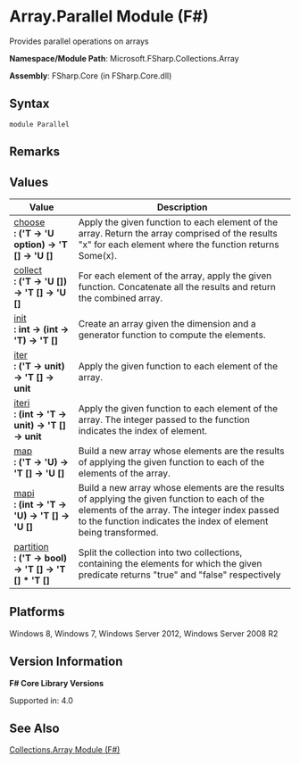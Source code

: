 # Array.Parallel Module (F#)

Provides parallel operations on arrays

**Namespace/Module Path**: Microsoft.FSharp.Collections.Array

**Assembly**: FSharp.Core (in FSharp.Core.dll)


## Syntax

```
module Parallel
```

## Remarks

## Values


|Value|Description|
|-----|-----------|
|[choose](http://msdn.microsoft.com/en-us/library/2deed2b4-eb4c-4d03-9931-0f5bbb47f1f1)<br />**: ('T -&gt; 'U option) -&gt; 'T [] -&gt; 'U []**|Apply the given function to each element of the array. Return the array comprised of the results "x" for each element where the function returns Some(x).|
|[collect](http://msdn.microsoft.com/en-us/library/3787e401-d84e-4521-9d7f-87303753dc7b)<br />**: ('T -&gt; 'U []) -&gt; 'T [] -&gt; 'U []**|For each element of the array, apply the given function. Concatenate all the results and return the combined array.|
|[init](http://msdn.microsoft.com/en-us/library/96c71191-2fa4-42fc-9418-80e1a1906fef)<br />**: int -&gt; (int -&gt; 'T) -&gt; 'T []**|Create an array given the dimension and a generator function to compute the elements.|
|[iter](http://msdn.microsoft.com/en-us/library/2484b54a-41b7-482e-8931-b528b32ba93e)<br />**: ('T -&gt; unit) -&gt; 'T [] -&gt; unit**|Apply the given function to each element of the array.|
|[iteri](http://msdn.microsoft.com/en-us/library/5e777c6f-9b12-4a63-8168-9d7a66205482)<br />**: (int -&gt; 'T -&gt; unit) -&gt; 'T [] -&gt; unit**|Apply the given function to each element of the array. The integer passed to the function indicates the index of element.|
|[map](http://msdn.microsoft.com/en-us/library/0485547d-15e9-41ed-a3a6-fb5816413fed)<br />**: ('T -&gt; 'U) -&gt; 'T [] -&gt; 'U []**|Build a new array whose elements are the results of applying the given function to each of the elements of the array.|
|[mapi](http://msdn.microsoft.com/en-us/library/994595e4-6886-467e-a6c3-cebc4e621052)<br />**: (int -&gt; 'T -&gt; 'U) -&gt; 'T [] -&gt; 'U []**|Build a new array whose elements are the results of applying the given function to each of the elements of the array. The integer index passed to the function indicates the index of element being transformed.|
|[partition](http://msdn.microsoft.com/en-us/library/1981a0bd-8d44-46a2-a3f3-3e5cc7b78fce)<br />**: ('T -&gt; bool) -&gt; 'T [] -&gt; 'T [] &#42; 'T []**|Split the collection into two collections, containing the elements for which the given predicate returns "true" and "false" respectively|

## Platforms
Windows 8, Windows 7, Windows Server 2012, Windows Server 2008 R2


## Version Information
**F# Core Library Versions**

Supported in: 4.0


## See Also
[Collections.Array Module &#40;F&#35;&#41;](Collections.Array+Module+%28FSharp%29.md)

